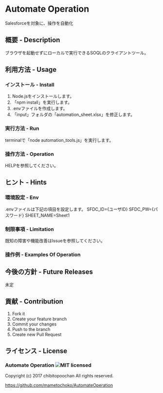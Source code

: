 # Automate Operation

Salesforceを対象に、操作を自動化

## 概要 - Description
ブラウザを起動せずにローカルで実行できるSOQLのクライアントツール。

## 利用方法 - Usage
### インストール - Install

1. Node.jsをインストールします。
1. 「npm install」を実行します。
1. .envファイルを作成します。
1. 「input」フォルダの「automation_sheet.xlsx」を修正します。

### 実行方法 - Run
terminalで「node automation_tools.js」を実行します。

### 操作方法 - Operation
HELPを参照してください。

## ヒント - Hints
### 環境設定 - Env
.envファイルは下記の項目を設定します。
SFDC_ID={ユーザID}
SFDC_PW={パスワード}
SHEET_NAME=Sheet1

### 制限事項 - Limitation
既知の障害や機能改善はIssueを参照してください。

### 操作例 - Examples Of Operation


## 今後の方針 - Future Releases
未定

## 貢献 - Contribution
1. Fork it
2. Create your feature branch
3. Commit your changes
4. Push to the branch
5. Create new Pull Request

## ライセンス - License
### Automate Operation ![MIT licensed][MIT]

Copyright (c) 2017 chibitopoochan
All rights reserved.


https://github.com/mametochoko/AutomateOperation

[MIT]: https://img.shields.io/badge/license-MIT-green.svg

